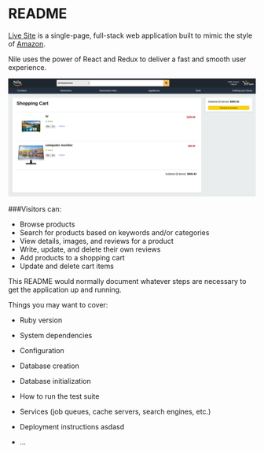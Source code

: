 # README

[Live Site](https://nile-fullstack.herokuapp.com/#/) is a single-page, full-stack web application built to mimic the style of [Amazon](https://www.amazon.com/).

Nile uses the power of React and Redux to deliver a fast and smooth user experience.

![Nile](https://github.com/SymmetricInDesign/Nile/blob/main/Screenshot%202021-07-16%20093612.png "Nile")

###Visitors can:
* Browse products
* Search for products based on keywords and/or categories
* View details, images, and reviews for a product
* Write, update, and delete their own reviews
* Add products to a shopping cart
* Update and delete cart items


This README would normally document whatever steps are necessary to get the
application up and running.

Things you may want to cover:

* Ruby version

* System dependencies

* Configuration

* Database creation

* Database initialization

* How to run the test suite

* Services (job queues, cache servers, search engines, etc.)

* Deployment instructions
asdasd
* ...
